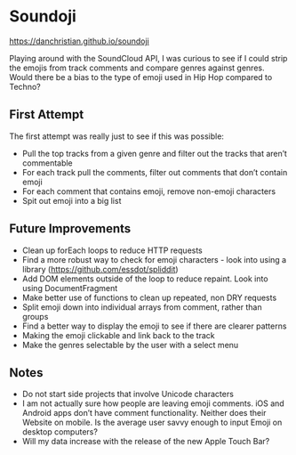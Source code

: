 # Soundoji

https://danchristian.github.io/soundoji

Playing around with the SoundCloud API, I was curious to see if I could strip the emojis from track comments and compare genres against genres. Would there be a bias to the type of emoji used in Hip Hop compared to Techno?

## First Attempt

The first attempt was really just to see if this was possible:

- Pull the top tracks from a given genre and filter out the tracks that aren’t commentable
- For each track pull the comments, filter out comments that don’t contain emoji
- For each comment that contains emoji, remove non-emoji characters 
- Spit out emoji into a big list

## Future Improvements 

- Clean up forEach loops to reduce HTTP requests
- Find a more robust way to check for emoji characters - look into using a library (https://github.com/essdot/spliddit)
- Add DOM elements outside of the loop to reduce repaint. Look into using DocumentFragment
- Make better use of functions to clean up repeated, non DRY requests
- Split emoji down into individual arrays from comment, rather than groups
- Find a better way to display the emoji to see if there are clearer patterns
- Making the emoji clickable and link back to the track
- Make the genres selectable by the user with a select menu

## Notes
- Do not start side projects that involve Unicode characters
- I am not actually sure how people are leaving emoji comments. iOS and Android apps don’t have comment functionality. Neither does their Website on mobile. Is the average user savvy enough to input Emoji on desktop computers? 
- Will my data increase with the release of the new Apple Touch Bar?
